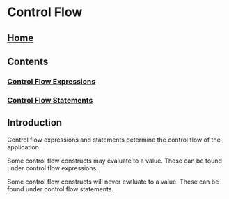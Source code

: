 # Control Flow

## [Home](/README.md)

## Contents 

### [Control Flow Expressions](/features/control_flow/control_flow_expression.md)

### [Control Flow Statements](/features/control_flow/control_flow_statement.md)

## Introduction

Control flow expressions and statements determine the control flow of the application.

Some control flow constructs may evaluate to a value.
These can be found under control flow expressions.

Some control flow constructs will never evaluate to a value.
These can be found under control flow statements.
